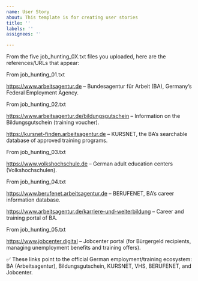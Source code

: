 ```yaml
---
name: User Story
about: This template is for creating user stories
title: ''
labels: ''
assignees: ''

---
```


From the five job_hunting_0X.txt files you uploaded, here are the references/URLs that appear:

From job_hunting_01.txt

https://www.arbeitsagentur.de
 – Bundesagentur für Arbeit (BA), Germany’s Federal Employment Agency.

From job_hunting_02.txt

https://www.arbeitsagentur.de/bildungsgutschein
 – Information on the Bildungsgutschein (training voucher).

https://kursnet-finden.arbeitsagentur.de
 – KURSNET, the BA’s searchable database of approved training programs.

From job_hunting_03.txt

https://www.volkshochschule.de
 – German adult education centers (Volkshochschulen).

From job_hunting_04.txt

https://www.berufenet.arbeitsagentur.de
 – BERUFENET, BA’s career information database.

https://www.arbeitsagentur.de/karriere-und-weiterbildung
 – Career and training portal of BA.

From job_hunting_05.txt

https://www.jobcenter.digital
 – Jobcenter portal (for Bürgergeld recipients, managing unemployment benefits and training offers).

✅ These links point to the official German employment/training ecosystem: BA (Arbeitsagentur), Bildungsgutschein, KURSNET, VHS, BERUFENET, and Jobcenter.
